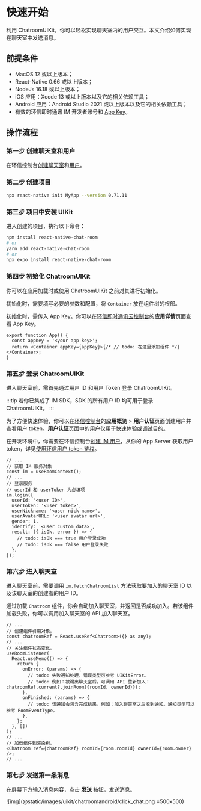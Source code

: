 # 快速开始

利用 ChatroomUIKit，你可以轻松实现聊天室内的用户交互。本文介绍如何实现在聊天室中发送消息。

## 前提条件

- MacOS 12 或以上版本；
- React-Native 0.66 或以上版本；
- NodeJs 16.18 或以上版本；
- iOS 应用：Xcode 13 或以上版本以及它的相关依赖工具；
- Android 应用：Android Studio 2021 或以上版本以及它的相关依赖工具；
- 有效的环信即时通讯 IM 开发者账号和 [App Key](/product/enable_and_configure_IM.html#获取环信即时通讯-im-的信息)。

## 操作流程

### 第一步 创建聊天室和用户

在环信控制台[创建聊天室](/product/enable_and_configure_IM.html#创建聊天室)和[用户](/product/enable_and_configure_IM.html#创建-im-用户)。

### 第二步 创建项目

```sh
npx react-native init MyApp --version 0.71.11
```

### 第三步 项目中安装 UIKit

进入创建的项目，执行以下命令：

```sh
npm install react-native-chat-room
# or
yarn add react-native-chat-room
# or
npx expo install react-native-chat-room
```

### 第四步 初始化 ChatroomUIKit

你可以在应用加载时或使用 ChatroomUIKit 之前对其进行初始化。

初始化时，需要填写必要的参数和配置，将 `Container` 放在组件树的根部。

初始化时，需传入 App Key。你可以在[环信即时通讯云控制台](https://console.easemob.com/user/login)的**应用详情**页面查看 App Key。

```tsx
export function App() {
  const appKey = '<your app key>';
  return <Container appKey={appKey}>{/* // todo: 在这里添加组件 */}</Container>;
}
```

### 第五步 登录 ChatroomUIKit

进入聊天室前，需首先通过用户 ID 和用户 Token 登录 ChatroomUIKit。

:::tip
若你已集成了 IM SDK，SDK 的所有用户 ID 均可用于登录 ChatroomUIKit。
:::

为了方便快速体验，你可以在[环信控制台](https://console.easemob.com/user/login)的**应用概览** > **用户认证**页面创建用户并查看用户 token。**用户认证**页面中的用户仅用于快速体验或调试目的。

在开发环境中，你需要在环信控制台[创建 IM 用户](/product/enable_and_configure_IM.html#创建-im-用户)，从你的 App Server 获取用户 token，详见[使用环信用户 token 鉴权](/product/easemob_user_token.html)。

```tsx
// ...
// 获取 IM 服务对象
const im = useRoomContext();
// ...
// 登录服务
// userId 和 userToken 为必填项
im.login({
  userId: '<user ID>',
  userToken: '<user token>',
  userNickname: '<user nick name>',
  userAvatarURL: '<user avatar url>',
  gender: 1,
  identify: '<user custom data>',
  result: ({ isOk, error }) => {
    // todo: isOk === true 用户登录成功
    // todo: isOk === false 用户登录失败
  },
});
```

### 第六步 进入聊天室

进入聊天室前，需要调用 `im.fetchChatroomList` 方法获取要加入的聊天室 ID 以及该聊天室的创建者的用户 ID。

通过加载 `Chatroom` 组件，你会自动加入聊天室，并返回是否成功加入。若该组件加载失败，你可以调用加入聊天室的 API 加入聊天室。

```tsx
// ...
// 创建组件引用对象。
const chatroomRef = React.useRef<Chatroom>({} as any);
// ...
// 关注组件状态变化。
useRoomListener(
  React.useMemo(() => {
    return {
      onError: (params) => {
        // todo: 失败通知处理。错误类型可参考 UIKitError。
        // todo: 例如：被踢出聊天室后，可调用 API 重新加入：chatroomRef.current?.joinRoom({roomId, ownerId}}); 
      },
      onFinished: (params) => {
        // todo: 该通知会包含完成结果。例如：加入聊天室之后收到通知。通知类型可以参考 RoomEventType。
      },
    };
  }, [])
);
// ...
// 加载组件到渲染树。
<Chatroom ref={chatroomRef} roomId={room.roomId} ownerId={room.owner} />;
// ...
```

### 第七步 发送第一条消息  

在屏幕下方输入消息内容，点击 **发送** 按钮，发送消息。

![img](@static/images/uikit/chatroomandroid/click_chat.png =500x500)
